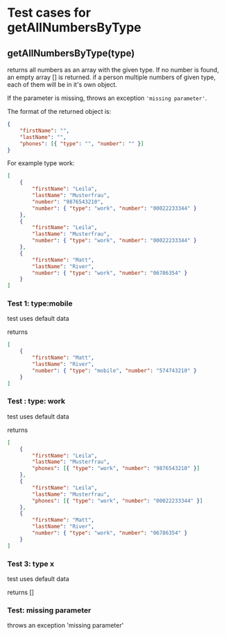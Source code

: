 # Test cases for getAllNumbersByType

## **getAllNumbersByType(type)**

returns all numbers as an array with the given type. If no number is found, an empty array [] is returned. if a person multiple numbers of given type, each of them will be in it's own object.

If the parameter is missing, throws an exception `'missing parameter'`.

The format of the returned object is:

```json
{
	"firstName": "",
	"lastName": "",
	"phones": [{ "type": "", "number": "" }]
}
```

For example type work:

```json
[
	{
		"firstName": "Leila",
		"lastName": "Musterfrau",
		"number": "9876543210",
		"number": { "type": "work", "number": "00022233344" }
	},
	{
		"firstName": "Leila",
		"lastName": "Musterfrau",
		"number": { "type": "work", "number": "00022233344" }
	},
	{
		"firstName": "Matt",
		"lastName": "River",
		"number": { "type": "work", "number": "06786354" }
	}
]
```

### Test 1: type:mobile

test uses default data

returns

```json
[
	{
		"firstName": "Matt",
		"lastName": "River",
		"number": { "type": "mobile", "number": "574743210" }
	}
]
```

### Test : type: work

test uses default data

returns

```json
[
	{
		"firstName": "Leila",
		"lastName": "Musterfrau",
		"phones": [{ "type": "work", "number": "9876543210" }]
	},
	{
		"firstName": "Leila",
		"lastName": "Musterfrau",
		"phones": [{ "type": "work", "number": "00022233344" }]
	},
	{
		"firstName": "Matt",
		"lastName": "River",
		"number": { "type": "work", "number": "06786354" }
	}
]
```

### Test 3: type x

test uses default data

returns []

### Test: missing parameter

throws an exception 'missing parameter'
